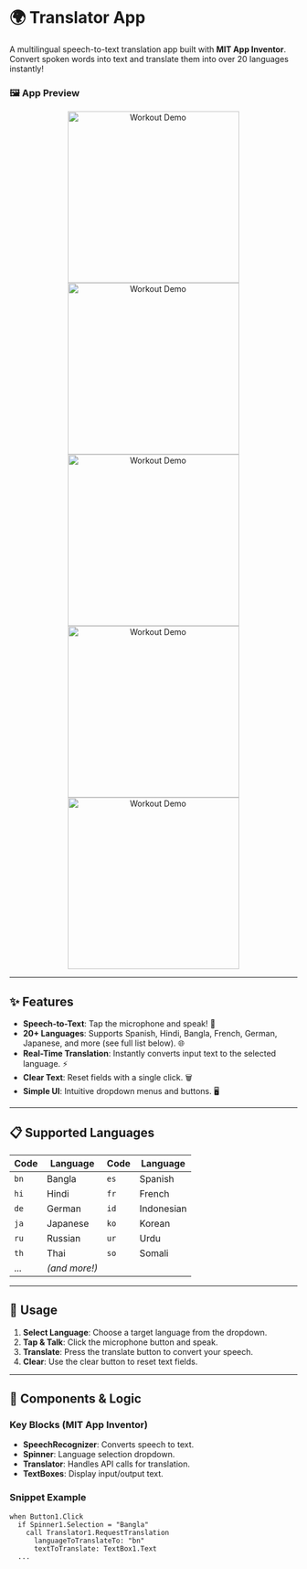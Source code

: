 # 🌍 Translator App 

A multilingual speech-to-text translation app built with **MIT App Inventor**. Convert spoken words into text and translate them into over 20 languages instantly!

### 🖼️ **App Preview** 
<p align="center">  
  <img src="https://i.postimg.cc/pTBmbvsP/Screenshot-2025-04-23-211254.png" width="300" alt="Workout Demo"> 
  <img src="https://i.postimg.cc/qMFzdjx6/Screenshot-2025-04-23-211316.png" width="300" alt="Workout Demo"> 
  <img src="https://i.postimg.cc/bNyQvCn6/Screenshot-2025-04-23-211823.png" width="300" alt="Workout Demo"> 
  <img src="https://i.postimg.cc/zvX1LY8D/Screenshot-2025-04-23-211630.png" width="300" alt="Workout Demo"> 
   <img src="https://i.postimg.cc/Pq94pWHC/Screenshot-2025-04-23-211813.png" width="300" alt="Workout Demo"> 
</p>  

---

## ✨ Features
- **Speech-to-Text**: Tap the microphone and speak! 🎤  
- **20+ Languages**: Supports Spanish, Hindi, Bangla, French, German, Japanese, and more (see full list below). 🌐  
- **Real-Time Translation**: Instantly converts input text to the selected language. ⚡  
- **Clear Text**: Reset fields with a single click. 🗑️  
- **Simple UI**: Intuitive dropdown menus and buttons. 🖥️  

---

## 📋 Supported Languages
| Code | Language       | Code | Language    |
|------|----------------|------|-------------|
| `bn` | Bangla         | `es` | Spanish     |
| `hi` | Hindi          | `fr` | French      |
| `de` | German         | `id` | Indonesian  |
| `ja` | Japanese       | `ko` | Korean      |
| `ru` | Russian        | `ur` | Urdu        |
| `th` | Thai           | `so` | Somali      |
| ...  | *(and more!)*  |      |             |

---


## 🚀 Usage
1. **Select Language**: Choose a target language from the dropdown.  
2. **Tap & Talk**: Click the microphone button and speak.  
3. **Translate**: Press the translate button to convert your speech.  
4. **Clear**: Use the clear button to reset text fields.  


---

## 🔧 Components & Logic
### Key Blocks (MIT App Inventor)
- **SpeechRecognizer**: Converts speech to text.  
- **Spinner**: Language selection dropdown.  
- **Translator**: Handles API calls for translation.  
- **TextBoxes**: Display input/output text.  

### Snippet Example
```blocks
when Button1.Click
  if Spinner1.Selection = "Bangla"
    call Translator1.RequestTranslation
      languageToTranslateTo: "bn"
      textToTranslate: TextBox1.Text
  ...


